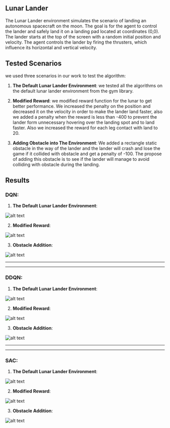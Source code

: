 ## Lunar Lander 
The Lunar Lander environment simulates the scenario of landing an autonomous spacecraft on the moon. The goal is for the agent to control the lander and safely land it on a landing pad located at coordinates (0,0). The lander starts at the top of the screen with a random initial position and velocity. The agent controls the lander by firing the thrusters, which influence its horizontal and vertical velocity.

## Tested Scenarios
we used three scenarios in our work to test the algorithm:
1. **The Default Lunar Lander Environment**: we tested all the algorithms on the default lunar lander environment from the gym library.

2. **Modified Reward**: we modified reward function for the lunar to get better performance. We increased the penalty on the position and decreased it on the velocity in order to make the lander land faster, also we added a penalty when the reward is less than -400 to prevent the lander form unnecessary hovering over the landing spot and to land faster. Also we increased the reward for each leg contact with land to 20. 

3. **Adding Obstacle into The Environment**:
We added a rectangle static obstacle in the way of the lander and the lander will crash and lose the game if it collided with obstacle and get a penalty of -100. The propose of adding this obstacle is to see if the lander will manage to avoid colliding with obstacle during the landing.


## Results 
### DQN:
1. **The Default Lunar Lander Environment**: 

![alt text](videos/DQN/DQN.gif)

2. **Modified Reward**: 

![alt text](videos/DQN/MDQN.gif)

3. **Obstacle Addition**:

![alt text](videos/DQN/DQNob.gif)

---
---

### DDQN:
1. **The Default Lunar Lander Environment**: 

![alt text](videos/DDQN/DDQN_basic.gif)

2. **Modified Reward**: 

![alt text](videos/DDQN/DDQN_mod_r.gif)

3. **Obstacle Addition**:

![alt text](videos/DDQN/DDQN_obs.gif)

---
---

### SAC:
1. **The Default Lunar Lander Environment**: 

![alt text](videos/SAC/basic.gif)

2. **Modified Reward**: 

![alt text](videos/SAC/mod_reward.gif)

3. **Obstacle Addition**:

![alt text](videos//SAC/obs.gif)




